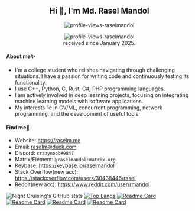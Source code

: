 <h2 align="center">Hi 👋, I'm Md. Rasel Mandol</h2>

<p align="center">
    <img src="https://count.getloli.com/get/@:raselmandol?theme=rule34" alt="profile-views-raselmandol">
</p>

<div align="center">
    <img src="https://komarev.com/ghpvc/?username=raselmandol" alt="profile-views-raselmandol">
 </div>
<div align="center">received since January 2025. </div>
 
#### About me✨ 

* I'm a college student who relishes navigating through challenging situations. I have a passion for writing code and continuously testing its functionality.
* I use C++, Python, C, Rust, C#, PHP programming languages.
* I am actively involved in deep learning projects, focusing on integrating machine learning models with software applications.
* My interests lie in CV/ML, concurrent programming, network programming, and the development of useful tools.

#### Find me👀

* Website: <https://raselm.me>
* Email: <raselm@duck.com>
* Discord: `crazynoob#9847`
* Matrix/Element: `@raselmandol:matrix.org`
* Keybase: <https://keybase.io/raselmandol>
* Stack Overflow(new acc): <https://stackoverflow.com/users/30438446/rasel>
* Reddit(new acc): <https://www.reddit.com/user/rmandol>

![Night Cruising's GitHub stats](https://github-readme-stats-git-masterrstaa-rickstaa.vercel.app/api?username=raselmandol&show_icons=true&count_private=true)
[![Top Langs](https://github-readme-stats-self-gules.vercel.app/api/top-langs/?username=raselmandol&layout=compact&hide=javascript,html,css,PowerShell)](https://github.com/raselmandol)
[![Readme Card](https://github-readme-stats-self-gules.vercel.app/api/pin/?username=raselmandol&repo=KOELbit-RvA)](https://github.com/raselmandol/KOELbit-RvA)
[![Readme Card](https://github-readme-stats-self-gules.vercel.app/api/pin/?username=raselmandol&repo=ubGUI)](https://github.com/raselmandol/ubGUI)
[![Readme Card](https://github-readme-stats-self-gules.vercel.app/api/pin/?username=raselmandol&repo=comprehensive-rust-bn)](https://github.com/raselmandol/comprehensive-rust-bn)
[![Readme Card](https://github-readme-stats-self-gules.vercel.app/api/pin/?username=raselmandol&repo=comprehensive-rust-bn-desktop)](https://github.com/raselmandol/comprehensive-rust-bn-desktop)

